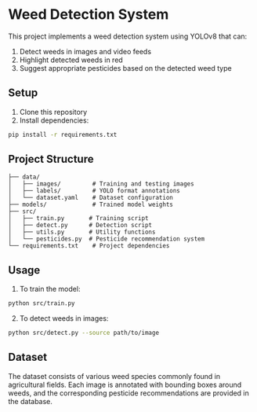 # Weed Detection System

This project implements a weed detection system using YOLOv8 that can:
1. Detect weeds in images and video feeds
2. Highlight detected weeds in red
3. Suggest appropriate pesticides based on the detected weed type

## Setup

1. Clone this repository
2. Install dependencies:
```bash
pip install -r requirements.txt
```

## Project Structure

```
├── data/
│   ├── images/         # Training and testing images
│   ├── labels/         # YOLO format annotations
│   └── dataset.yaml    # Dataset configuration
├── models/             # Trained model weights
├── src/
│   ├── train.py       # Training script
│   ├── detect.py      # Detection script
│   ├── utils.py       # Utility functions
│   └── pesticides.py  # Pesticide recommendation system
└── requirements.txt    # Project dependencies
```

## Usage

1. To train the model:
```bash
python src/train.py
```

2. To detect weeds in images:
```bash
python src/detect.py --source path/to/image
```

## Dataset

The dataset consists of various weed species commonly found in agricultural fields. Each image is annotated with bounding boxes around weeds, and the corresponding pesticide recommendations are provided in the database. 